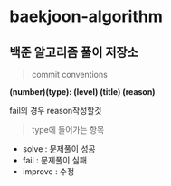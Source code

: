 # baekjoon-algorithm
백준 알고리즘 풀이 저장소
-----------------
> commit conventions   

**(number)(type): (level) (title) (reason)**   

fail의 경우 reason작성할것

> type에 들어가는 항목
+ solve : 문제풀이 성공
+ fail : 문제풀이 실패
+ improve : 수정
